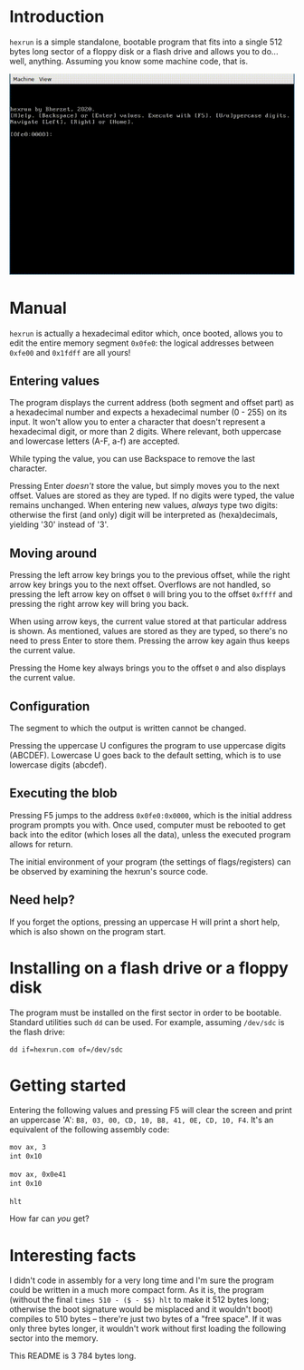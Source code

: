 # Introduction

`hexrun` is a simple standalone, bootable program that fits into a single 512 bytes long sector of a floppy disk or a flash drive and allows you to do... well, anything. Assuming you know some machine code, that is.

![A short demonstration running a program that prints "B" to the screen.](demo.gif)

# Manual

`hexrun` is actually a hexadecimal editor which, once booted, allows you to edit the entire memory segment `0x0fe0`: the logical addresses between `0xfe00` and `0x1fdff` are all yours!

## Entering values

The program displays the current address (both segment and offset part) as a hexadecimal number and expects a hexadecimal number (0 - 255) on its input. It won't allow you to enter a character that doesn't represent a hexadecimal digit, or more than 2 digits. Where relevant, both uppercase and lowercase letters (A-F, a-f) are accepted.

While typing the value, you can use Backspace to remove the last character.

Pressing Enter *doesn't* store the value, but simply moves you to the next offset. Values are stored as they are typed. If no digits were typed, the value remains unchanged. When entering new values, *always* type two digits: otherwise the first (and only) digit will be interpreted as (hexa)decimals, yielding '30' instead of '3'.

## Moving around

Pressing the left arrow key brings you to the previous offset, while the right arrow key brings you to the next offset. Overflows are not handled, so pressing the left arrow key on offset `0` will bring you to the offset `0xffff` and pressing the right arrow key will bring you back.

When using arrow keys, the current value stored at that particular address is shown. As mentioned, values are stored as they are typed, so there's no need to press Enter to store them. Pressing the arrow key again thus keeps the current value.

Pressing the Home key always brings you to the offset `0` and also displays the current value.

## Configuration

The segment to which the output is written cannot be changed.

Pressing the uppercase U configures the program to use uppercase digits (ABCDEF). Lowercase U goes back to the default setting, which is to use lowercase digits (abcdef).

## Executing the blob

Pressing F5 jumps to the address `0x0fe0:0x0000`, which is the initial address program prompts you with. Once used, computer must be rebooted to get back into the editor (which loses all the data), unless the executed program allows for return.

The initial environment of your program (the settings of flags/registers) can be observed by examining the hexrun's source code.

## Need help?

If you forget the options, pressing an uppercase H will print a short help, which is also shown on the program start.

# Installing on a flash drive or a floppy disk
The program must be installed on the first sector in order to be bootable. Standard utilities such `dd` can be used. For example, assuming `/dev/sdc` is the flash drive:

    dd if=hexrun.com of=/dev/sdc

# Getting started

Entering the following values and pressing F5 will clear the screen and print an uppercase 'A': `B8, 03, 00, CD, 10, B8, 41, 0E, CD, 10, F4`. It's an equivalent of the following assembly code:

    mov ax, 3
    int 0x10

    mov ax, 0x0e41
    int 0x10

    hlt

How far can *you* get?

# Interesting facts

I didn't code in assembly for a very long time and I'm sure the program could be written in a much more compact form. As it is, the program (without the final `times 510 - ($ - $$) hlt` to make it 512 bytes long; otherwise the boot signature would be misplaced and it wouldn't boot) compiles to 510 bytes – there're just two bytes of a "free space". If it was only three bytes longer, it wouldn't work without first loading the following sector into the memory.

This README is 3 784 bytes long.
